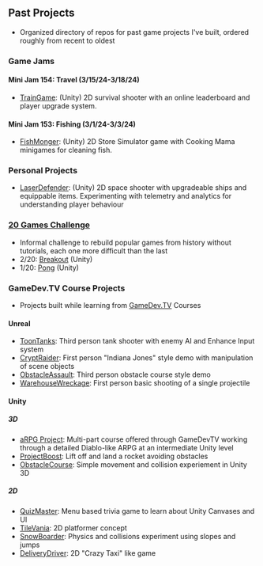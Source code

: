 ## Past Projects
* Organized directory of repos for past game projects I've built, ordered roughly from recent to oldest
### Game Jams
#### Mini Jam 154: Travel (3/15/24-3/18/24)
* [TrainGame](https://github.com/BrettWolfinger/MiniJam154): (Unity) 2D survival shooter with an online leaderboard and player upgrade system.
#### Mini Jam 153: Fishing (3/1/24-3/3/24)
* [FishMonger](https://github.com/BrettWolfinger/Fishmonger): (Unity) 2D Store Simulator game with Cooking Mama minigames for cleaning fish.

### Personal Projects
* [LaserDefender](https://github.com/BrettWolfinger/Laser_Defender): (Unity) 2D space shooter with upgradeable ships and equippable items. Experimenting with telemetry and analytics for understanding player behaviour

### [20 Games Challenge](https://20_games_challenge.gitlab.io/)
* Informal challenge to rebuild popular games from history without tutorials, each one more difficult than the last
* 2/20: [Breakout](https://github.com/BrettWolfinger/Breakout) (Unity)
* 1/20: [Pong](https://github.com/BrettWolfinger/Pong) (Unity)

  
### GameDev.TV Course Projects
* Projects built while learning from [GameDev.TV](https://www.gamedev.tv/) Courses



#### Unreal
* [ToonTanks](https://github.com/BrettWolfinger/ToonTanks): Third person tank shooter with enemy AI and Enhance Input system
* [CryptRaider](https://github.com/BrettWolfinger/CryptRaider): First person "Indiana Jones" style demo with manipulation of scene objects
* [ObstacleAssault](https://github.com/BrettWolfinger/Obstacle-Assault): Third person obstacle course style demo
* [WarehouseWreckage](https://github.com/BrettWolfinger/WarehouseWreckage): First person basic shooting of a single projectile

#### Unity
##### 3D
* [aRPG Project](https://github.com/BrettWolfinger/RPG-Project): Multi-part course offered through GameDevTV working through a detailed Diablo-like ARPG at an intermediate Unity level
* [ProjectBoost](https://github.com/BrettWolfinger/ProjectBoost): Lift off and land a rocket avoiding obstacles
* [ObstacleCourse](https://github.com/BrettWolfinger/ObstacleCourse): Simple movement and collision experiement in Unity 3D
##### 2D
* [QuizMaster](https://github.com/BrettWolfinger/Quiz-Master): Menu based trivia game to learn about Unity Canvases and UI
* [TileVania](https://github.com/BrettWolfinger/TileVania): 2D platformer concept
* [SnowBoarder](https://github.com/BrettWolfinger/Snow-Boarder): Physics and collisions experiment using slopes and jumps
* [DeliveryDriver](https://github.com/BrettWolfinger/DeliveryDriver): 2D "Crazy Taxi" like game
